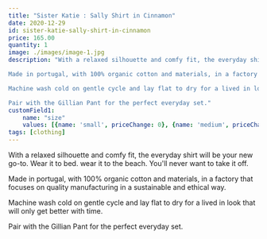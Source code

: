 ```yaml
---
title: "Sister Katie : Sally Shirt in Cinnamon"
date: 2020-12-29
id: sister-katie-sally-shirt-in-cinnamon
price: 165.00
quantity: 1
image: ./images/image-1.jpg
description: "With a relaxed silhouette and comfy fit, the everyday shirt will be your new go-to. Wear it to bed. wear it to the beach. You'll never want to take it off. 

Made in portugal, with 100% organic cotton and materials, in a factory that focuses on quality manufacturing in a sustainable and ethical way. 

Machine wash cold on gentle cycle and lay flat to dry for a lived in look that will only get better with time. 

Pair with the Gillian Pant for the perfect everyday set."
customField1:
    name: "size"
    values: [{name: 'small', priceChange: 0}, {name: 'medium', priceChange: 0}, {name: 'large', priceChange: 0}]
tags: [clothing]
---
```

With a relaxed silhouette and comfy fit, the everyday shirt will be your new go-to. Wear it to bed. wear it to the beach. You'll never want to take it off. 

Made in portugal, with 100% organic cotton and materials, in a factory that focuses on quality manufacturing in a sustainable and ethical way. 

Machine wash cold on gentle cycle and lay flat to dry for a lived in look that will only get better with time. 

Pair with the Gillian Pant for the perfect everyday set.